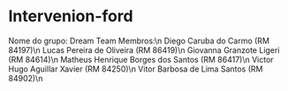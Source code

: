# Intervenion-ford
Nome do grupo: Dream Team
Membros:\n
Diego Caruba do Carmo (RM 84197)\n
Lucas Pereira de Oliveira (RM 86419)\n
Giovanna Granzote Ligeri (RM 84614)\n
Matheus Henrique Borges dos Santos (RM 86417)\n
Victor Hugo Aguillar Xavier (RM 84250)\n
Vitor Barbosa de Lima Santos (RM 84902)\n
